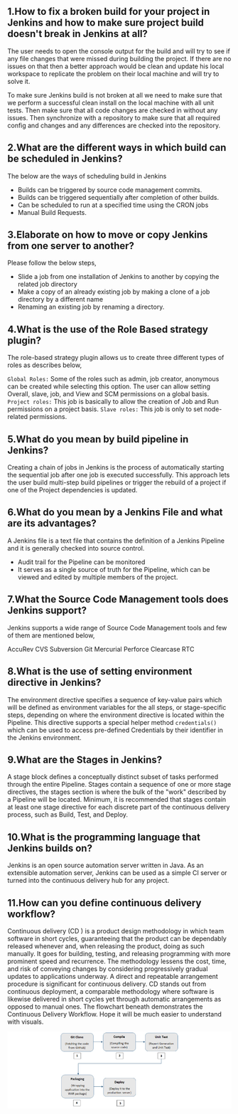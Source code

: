 ## 1.How to fix a broken build for your project in Jenkins and how to make sure project build doesn't break in Jenkins at all?
The user needs to open the console output for the build and will try to see if any file changes that were missed during building the project. If there are no issues on that then a better approach would be clean and update his local workspace to replicate the problem on their local machine and will try to solve it.

To make sure Jenkins build is not broken at all we need to make sure that we perform a successful clean install on the local machine with all unit tests. Then make sure that all code changes are checked in without any issues. Then synchronize with a repository to make sure that all required config and changes and any differences are checked into the repository. 

## 2.What are the different ways in which build can be scheduled in Jenkins?
The below are the ways of scheduling build in Jenkins

* Builds can be triggered by source code management commits.
* Builds can be triggered sequentially after completion of other builds.
* Can be scheduled to run at a specified time using the CRON jobs
* Manual Build Requests.

## 3.Elaborate on how to move or copy Jenkins from one server to another?
Please follow the below steps,

* Slide a job from one installation of Jenkins to another by copying the related job directory
* Make a copy of an already existing job by making a clone of a job directory by a different name
* Renaming an existing job by renaming a directory.

## 4.What is the use of the Role Based strategy plugin?

The role-based strategy plugin allows us to create three different types of roles as describes below,

`Global Roles:` Some of the roles such as admin, job creator, anonymous can be created while selecting this option. The user can allow setting Overall, slave, job, and View and SCM permissions on a global basis.
`Project roles:` This job is basically to allow the creation of Job and Run permissions on a project basis.
`Slave roles:` This job is only to set node-related permissions.

## 5.What do you mean by build pipeline in Jenkins?

Creating a chain of jobs in Jenkins is the process of automatically starting the sequential job after one job is executed successfully. This approach lets the user build multi-step build pipelines or trigger the rebuild of a project if one of the Project dependencies is updated.

## 6.What do you mean by a Jenkins File and what are its advantages?

A Jenkins file is a text file that contains the definition of a Jenkins Pipeline and it is generally checked into source control. 

* Audit trail for the Pipeline can be monitored
* It serves as a single source of truth for the Pipeline, which can be viewed and edited by multiple members of the project.

## 7.What the Source Code Management tools does Jenkins support?
Jenkins supports a wide range of Source Code Management tools and few of them are mentioned below,

AccuRev
CVS
Subversion
Git
Mercurial
Perforce
Clearcase
RTC

## 8.What is the use of setting environment directive in Jenkins?

The environment directive specifies a sequence of key-value pairs which will be defined as environment variables for the all steps, or stage-specific steps, depending on where the environment directive is located within the Pipeline. This directive supports a special helper method `credentials()` which can be used to access pre-defined Credentials by their identifier in the Jenkins environment.

## 9.What are the Stages in Jenkins?

A stage block defines a conceptually distinct subset of tasks performed through the entire Pipeline. Stages contain a sequence of one or more stage directives, the stages section is where the bulk of the "work" described by a Pipeline will be located. Minimum, it is recommended that stages contain at least one stage directive for each discrete part of the continuous delivery process, such as Build, Test, and Deploy.

## 10.What is the programming language that Jenkins builds on?

Jenkins is an open source automation server written in Java. As an extensible automation server, Jenkins can be used as a simple CI server or turned into the continuous delivery hub for any project.

## 11.How can you define continuous delivery workflow?

Continuous delivery (CD ) is a product design methodology in which team software in short cycles, guaranteeing that the product can be dependably released whenever and, when releasing the product, doing as such manually. It goes for building, testing, and releasing programming with more prominent speed and recurrence. The methodology lessens the cost, time, and risk of conveying changes by considering progressively gradual updates to applications underway. A direct and repeatable arrangement procedure is significant for continuous delivery. CD stands out from continuous deployment, a comparable methodology where software is likewise delivered in short cycles yet through automatic arrangements as opposed to manual ones. The flowchart beneath demonstrates the Continuous Delivery Workflow. Hope it will be much easier to understand with visuals.

![](./jenkins/img/How-can-you-define-continuous-delivery-workflow.jpg)